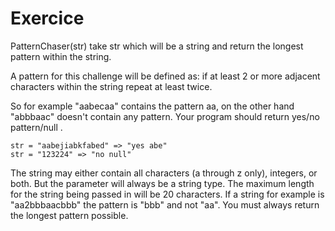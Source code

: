 # Exercice
PatternChaser(str) take str which will be a string and return the longest pattern within the string.

A pattern for this challenge will be defined as: if at least 2 or more adjacent characters within the string repeat at least twice.

So for example "aabecaa" contains the pattern aa, on the other hand "abbbaac" doesn't contain any pattern. Your program should return yes/no pattern/null .

``` 
str = "aabejiabkfabed" => "yes abe"
str = "123224" => "no null"
```
 The string may either contain all characters (a through z only), integers, or both. But the parameter will always be a string type. The maximum length for the string being passed in will be 20 characters. If a string for example is "aa2bbbaacbbb" the pattern is "bbb" and not "aa". You must always return the longest pattern possible.
